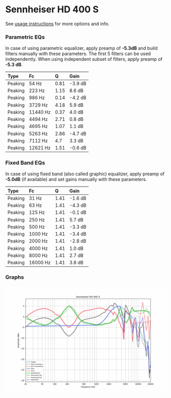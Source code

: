 # Sennheiser HD 400 S
See [usage instructions](https://github.com/jaakkopasanen/AutoEq#usage) for more options and info.

### Parametric EQs
In case of using parametric equalizer, apply preamp of **-5.3dB** and build filters manually
with these parameters. The first 5 filters can be used independently.
When using independent subset of filters, apply preamp of **-5.3 dB**.

| Type    | Fc       |    Q | Gain    |
|:--------|:---------|:-----|:--------|
| Peaking | 54 Hz    | 0.81 | -3.9 dB |
| Peaking | 223 Hz   | 1.15 | 8.6 dB  |
| Peaking | 986 Hz   | 0.14 | -4.2 dB |
| Peaking | 3729 Hz  | 4.18 | 5.9 dB  |
| Peaking | 11440 Hz | 0.37 | 4.0 dB  |
| Peaking | 4494 Hz  | 2.71 | 0.8 dB  |
| Peaking | 4695 Hz  | 1.07 | 1.1 dB  |
| Peaking | 5263 Hz  | 2.86 | -4.7 dB |
| Peaking | 7112 Hz  | 4.7  | 3.3 dB  |
| Peaking | 12621 Hz | 1.51 | -0.6 dB |

### Fixed Band EQs
In case of using fixed band (also called graphic) equalizer, apply preamp of **-5.0dB**
(if available) and set gains manually with these parameters.

| Type    | Fc       |    Q | Gain    |
|:--------|:---------|:-----|:--------|
| Peaking | 31 Hz    | 1.41 | -1.6 dB |
| Peaking | 63 Hz    | 1.41 | -4.3 dB |
| Peaking | 125 Hz   | 1.41 | -0.1 dB |
| Peaking | 250 Hz   | 1.41 | 5.7 dB  |
| Peaking | 500 Hz   | 1.41 | -3.3 dB |
| Peaking | 1000 Hz  | 1.41 | -3.4 dB |
| Peaking | 2000 Hz  | 1.41 | -2.8 dB |
| Peaking | 4000 Hz  | 1.41 | 1.0 dB  |
| Peaking | 8000 Hz  | 1.41 | 2.7 dB  |
| Peaking | 16000 Hz | 1.41 | 3.8 dB  |

### Graphs
![](./Sennheiser%20HD%20400%20S.png)